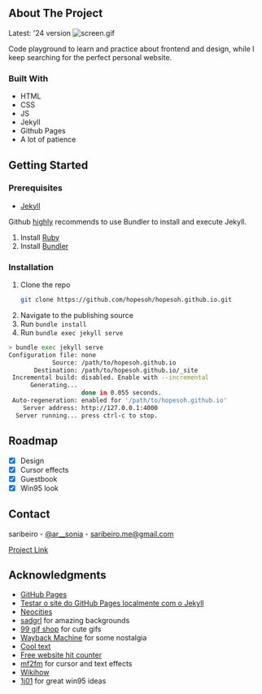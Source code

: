 ## About The Project

Latest: '24 version
![screen.gif](assets%2Fimages%2Fgif%2Fscreen.gif)

Code playground to learn and practice about frontend and design, while I keep searching for the perfect personal website.


### Built With

* HTML
* CSS
* JS
* Jekyll
* Github Pages
* A lot of patience

## Getting Started

### Prerequisites

* [Jekyll](https://jekyllrb.com/docs/installation/)

Github [highly](https://docs.github.com/en/pages/setting-up-a-github-pages-site-with-jekyll/testing-your-github-pages-site-locally-with-jekyll#prerequisites) recommends to use Bundler to install and execute Jekyll.

1. Install [Ruby](https://www.ruby-lang.org/en/documentation/installation/)
2. Install [Bundler](https://bundler.io/)

### Installation

1. Clone the repo
   ```sh
   git clone https://github.com/hopesoh/hopesoh.github.io.git
   ```
2. Navigate to the publishing source
3. Run `bundle install`
4. Run `bundle exec jekyll serve`

```bash
> bundle exec jekyll serve
Configuration file: none
            Source: /path/to/hopesoh.github.io
       Destination: /path/to/hopesoh.github.io/_site
 Incremental build: disabled. Enable with --incremental
      Generating... 
                    done in 0.055 seconds.
 Auto-regeneration: enabled for '/path/to/hopesoh.github.io'
    Server address: http://127.0.0.1:4000
  Server running... press ctrl-c to stop.
```

## Roadmap

- [X] Design
- [X] Cursor effects
- [X] Guestbook
- [X] Win95 look

## Contact

saribeiro - [@ar__sonia](https://twitter.com/ar__sonia) - saribeiro.me@gmail.com

[Project Link](https://hopesoh.github.io/)

## Acknowledgments

* [GitHub Pages](https://docs.github.com/en/pages/getting-started-with-github-pages/about-github-pages)
* [Testar o site do GitHub Pages localmente com o Jekyll](https://docs.github.com/pt/pages/setting-up-a-github-pages-site-with-jekyll/testing-your-github-pages-site-locally-with-jekyll)
* [Neocities](https://neocities.org/browse)
* [sadgrl](https://sadgrl.online/webmastery/layouts/) for amazing backgrounds
* [99 gif shop](https://99gifshop.neocities.org/) for cute gifs
* [Wayback Machine](https://archive.org/web) for some nostalgia
* [Cool text](https://cooltext.com/)
* [Free website hit counter](https://www.free-website-hit-counter.com/)
* [mf2fm](https://www.mf2fm.com/rv/) for cursor and text effects
* [Wikihow](https://www.wikihow.com/Make-a-Website-Like-the-90s)
* [1j01](https://github.com/1j01/98?tab=readme-ov-file) for great win95 ideas
